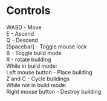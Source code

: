 <h1>Controls</h1>
WASD - Move<br>
E - Ascend<br>
Q - Descend<br>
[Spacebar] - Toggle mouse lock<br>
B - Toggle build mode<br>
R - rotate building<br>
While in build mode:<br>
Left mouse button - Place building<br>
Z and C - Cycle buildings<br>
While not in build mode:<br>
Right mouse button - Destroy building<br>
